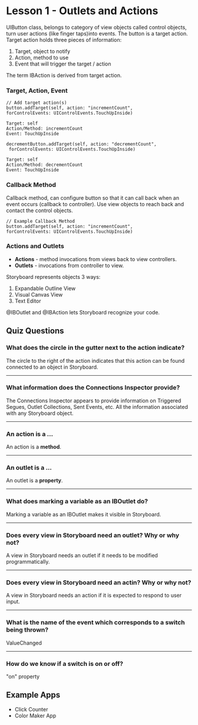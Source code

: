 # Lesson 1 - Outlets and Actions


UIButton class, belongs to category of view objects called control objects, turn user actions (like finger taps)into events. The button is a target action. Target action holds three pieces of information:

1. Target, object to notify
2. Action, method to use
3. Event that will trigger the target / action

The term IBAction is derived from target action.

### Target, Action, Event

```
// Add target action(s)
button.addTarget(self, action: "incrementCount", 
forControlEvents: UIControlEvents.TouchUpInside)

Target: self
Action/Method: incrementCount
Event: TouchUpInside
```

```
decrementButton.addTarget(self, action: "decrementCount",
 forControlEvents: UIControlEvents.TouchUpInside)

Target: self
Action/Method: decrementCount
Event: TouchUpInside
```

### Callback Method

Callback method, can configure button so that it can call back when an event occurs (callback to controller). Use view objects to reach back and contact the control objects.

```
// Example Callback Method
button.addTarget(self, action: "incrementCount", 
forControlEvents: UIControlEvents.TouchUpInside)
```


### Actions and Outlets

* **Actions** - method invocations from views back to view controllers.
* **Outlets** - invocations from controller to view.

Storyboard represents objects 3 ways:

1. Expandable Outline View
2. Visual Canvas View
3. Text Editor

@IBOutlet and @IBAction lets Storyboard recognize your code.

## Quiz Questions

### What does the circle in the gutter next to the action indicate?
The circle to the right of the action indicates that this action can be found connected to an object in Storyboard.

---

### What information does the Connections Inspector provide?

The Connections Inspector appears to provide information on Triggered Segues, Outlet Collections, Sent Events, etc. All the information associated with any Storyboard object.

---

### An action is a ...

An action is a **method**.

---

### An outlet is a ...

An outlet is a **property**.

--- 

### What does marking a variable as an IBOutlet do?

Marking a variable as an IBOutlet makes it visible in Storyboard.

---

### Does every view in Storyboard need an outlet? Why or why not?

A view in Storyboard needs an outlet if it needs to be modified programmatically.

---

### Does every view in Storyboard need an actin? Why or why not?

A view in Storyboard needs an action if it is expected to respond to user input.

---

### What is the name of the event which corresponds to a switch being thrown?

ValueChanged

---

### How do we know if a switch is on or off?

"on" property

## Example Apps

* Click Counter
* Color Maker App